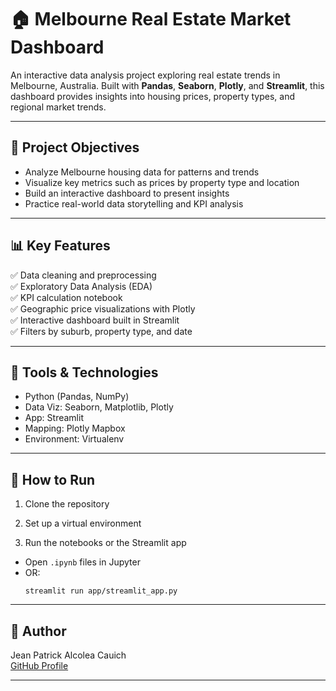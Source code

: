 # 🏠 Melbourne Real Estate Market Dashboard

An interactive data analysis project exploring real estate trends in Melbourne, Australia. Built with **Pandas**, **Seaborn**, **Plotly**, and **Streamlit**, this dashboard provides insights into housing prices, property types, and regional market trends.

---


## 🧠 Project Objectives

- Analyze Melbourne housing data for patterns and trends
- Visualize key metrics such as prices by property type and location
- Build an interactive dashboard to present insights
- Practice real-world data storytelling and KPI analysis

---

## 📊 Key Features

✅ Data cleaning and preprocessing  
✅ Exploratory Data Analysis (EDA)  
✅ KPI calculation notebook  
✅ Geographic price visualizations with Plotly  
✅ Interactive dashboard built in Streamlit  
✅ Filters by suburb, property type, and date  

---

## 🔧 Tools & Technologies

- Python (Pandas, NumPy)
- Data Viz: Seaborn, Matplotlib, Plotly
- App: Streamlit
- Mapping: Plotly Mapbox
- Environment: Virtualenv

---

## 📂 How to Run

1. Clone the repository  

2. Set up a virtual environment  

3. Run the notebooks or the Streamlit app  
- Open `.ipynb` files in Jupyter
- OR:  
  ```
  streamlit run app/streamlit_app.py
  ```

---

## 📌 Author

Jean Patrick Alcolea Cauich  
[GitHub Profile](https://github.com/Jean-Patrick-Alcolea)

---
